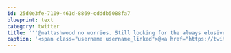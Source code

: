 ```yaml
---
id: 25d0e3fe-7109-461d-8869-cdddb5088fa7
blueprint: text
category: twitter
title: '''@mattashwood no worries. Still looking for the always elusive-"elk"'
caption: '<span class="username username_linked">@<a href="https://twitter.com/mattashwood" title="Matt Ashwood">mattashwood</a></span> no worries. Still looking for the always elusive-"elk"'
---
```

